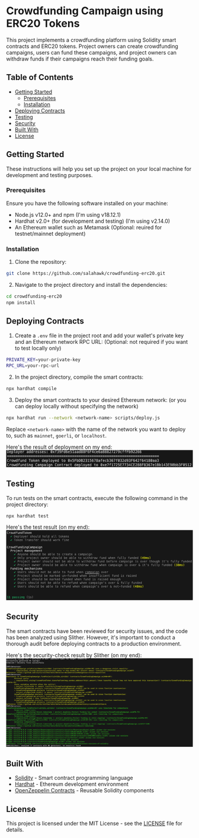 # Crowdfunding Campaign using ERC20 Tokens

This project implements a crowdfunding platform using Solidity smart contracts and ERC20 tokens. Project owners can create crowdfunding campaigns, users can fund these campaigns, and project owners can withdraw funds if their campaigns reach their funding goals.

## Table of Contents

- [Getting Started](#getting-started)
  - [Prerequisites](#prerequisites)
  - [Installation](#installation)
- [Deploying Contracts](#deploying-contracts)
- [Testing](#testing)
- [Security](#security)
- [Built With](#built-with)
- [License](#license)

## Getting Started

These instructions will help you set up the project on your local machine for development and testing purposes.

### Prerequisites

Ensure you have the following software installed on your machine:

- Node.js v12.0+ and npm (I'm using v18.12.1)
- Hardhat v2.0+ (for development and testing) (I'm using v2.14.0)
- An Ethereum wallet such as Metamask (Optional: reuired for testnet/mainnet deployment)

### Installation

1. Clone the repository:
```bash
git clone https://github.com/salahawk/crowdfunding-erc20.git
```

2. Navigate to the project directory and install the dependencies:
```bash
cd crowdfunding-erc20
npm install
```

## Deploying Contracts

1. Create a `.env` file in the project root and add your wallet's private key and an Ethereum network RPC URL: (Optional: not required if you want to test locally only)
```bash
PRIVATE_KEY=your-private-key
RPC_URL=your-rpc-url
```

2. In the project directory, compile the smart contracts:
```bash
npx hardhat compile
```

3. Deploy the smart contracts to your desired Ethereum network: (or you can deploy locally without specifying the network)
```bash
npx hardhat run --network <network-name> scripts/deploy.js
```
Replace `<network-name>` with the name of the network you want to deploy to, such as `mainnet`, `goerli`, or `localhost`.

Here's the result of deployment on my end:
![Test script result](./reports/deploy-result.png)


## Testing

To run tests on the smart contracts, execute the following command in the project directory:
```bash
npx hardhat test
```

Here's the test result (on my end):
![Test script result](./reports/test-result.png)



## Security

The smart contracts have been reviewed for security issues, and the code has been analyzed using Slither. However, it's important to conduct a thorough audit before deploying contracts to a production environment.

Here's the security-check result by Slither (on my end):
![Test script result](./reports/slither-result.png)

## Built With

- [Solidity](https://soliditylang.org/) - Smart contract programming language
- [Hardhat](https://hardhat.org/) - Ethereum development environment
- [OpenZeppelin Contracts](https://github.com/OpenZeppelin/openzeppelin-contracts) - Reusable Solidity components

## License

This project is licensed under the MIT License - see the [LICENSE](LICENSE) file for details.
